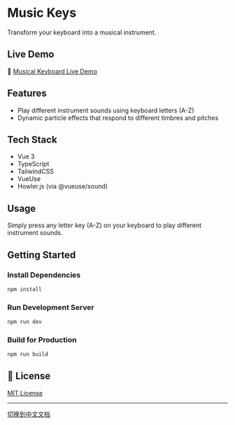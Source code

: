 # Music Keys

Transform your keyboard into a musical instrument.

## Live Demo

🎵 [Musical Keyboard Live Demo](https://music-keys.vercel.app/)

## Features

- Play different instrument sounds using keyboard letters (A-Z)
- Dynamic particle effects that respond to different timbres and pitches

## Tech Stack

- Vue 3
- TypeScript
- TailwindCSS
- VueUse
- Howler.js (via @vueuse/sound)

## Usage

Simply press any letter key (A-Z) on your keyboard to play different instrument sounds.

## Getting Started

### Install Dependencies
```bash
npm install
```

### Run Development Server
```bash
npm run dev
```

### Build for Production
```bash
npm run build
```

## 📄 License

[MIT License](LICENSE)

---

[切换到中文文档](README_ZH.md)